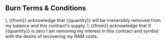 ## Burn Terms & Conditions

I, {{from}} acknowledge that {{quantity}} will be irreversibly removed from my balance and this contract's supply.
I, {{from}} acknowledge that if {{quantity}} is zero I am removing my interest in this contract and symbol with the desire of recovering my RAM costs.
